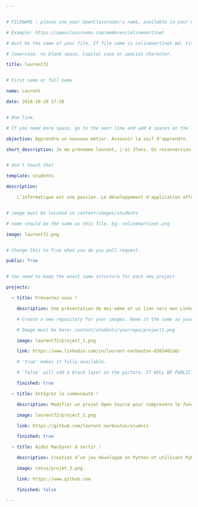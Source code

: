 ```yaml
---


# FILENAME : please use your OpenClassrooms's name, available in your url.

# Example: https://openclassrooms.com/membres/celinemartinet

# must be the name of your file. If file name is celinemartinet.md, title is celinemartinet.

# lowercase, no blank space, Capital case or special character.

title: laurent72


# First name or full name

name: Laurent

date: 2016-10-28 17:20


# One line.

# If you need more space, go to the next line and add 4 spaces on the left, as in 'description'.

objective: Apprendre un nouveau métier. Assouvir la soif d'apprendre.

short_description: Je me prénomme laurent, j'ai 37ans. En reconversion professionnelle.


# don't touch that

template: students

description:

    L'informatique est une passion. Le développement d'application offre un emploi logique, intéressant, en perpetuelle évolution.


# image must be located in content/images/students

# name should be the same as this file. Eg: celinemartinet.png

image: laurent72.png


# Change this to True when you do you pull request.

public: True


# You need to keep the exact same structure for each new project.

projects:

  - title: Présentez-vous !

    description: Une présentation de moi-même et un lien vers mon LinkedIn.

    # Create a new repository for your images. Name it the same as your nickname and profile picture.

    # Image must be here: content/students/yourrepo/project1.png

    image: laurent72/project_1.png

    link: https://www.linkedin.com/in/laurent-narbouton-0365401a0/

    # 'true' makes it fully available.

    # 'false' will add a black layer on the picture. IT WILL BE PUBLIC!

    finished: true

  - title: Intégrez la communauté !

    description: Modifier un projet Open Source pour comprendre le fonctionnement de Git, de Github et des pull requests. 

    image: laurent72/project_2.png

    link: https://github.com/laurent-narbouton/alumnis

    finished: true

  - title: Aidez MacGyver à sortir !

    description: Création d’un jeu développé en Python et utilisant PyGame.

    image: ratus/projet_3.png

    link: https://www.github.com

    finished: false

---
```

